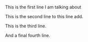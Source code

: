 This is the first line I am talking about

This is the second line to this line add.

This is the third line.

And a final fourth line.

